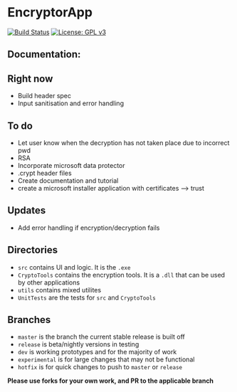 # EncryptorApp

[![Build Status](https://dev.azure.com/johnkellyoxford/EncryptionApp/_apis/build/status/EncryptionApp-.NET%20Desktop-CI)](https://dev.azure.com/johnkellyoxford/EncryptionApp/_build/latest?definitionId=1) [![License: GPL v3](https://img.shields.io/badge/License-GPL%20v3-blue.svg)](https://www.gnu.org/licenses/gpl-3.0)

## Documentation:

## Right now
* Build header spec
* Input sanitisation and error handling

## To do
* Let user know when the decryption has not taken place due to incorrect pwd
* RSA
* Incorporate microsoft data protector
* .crypt header files
* Create documentation and tutorial
* create a microsoft installer application with certificates --> trust

## Updates
* Add error handling if encryption/decryption fails

## Directories
* `src` contains UI and logic. It is the `.exe`
* `CryptoTools` contains the encryption tools. It is a `.dll` that can be used by other applications
* `utils` contains mixed utilites
* `UnitTests` are the tests for `src` and `CryptoTools`

## Branches
* `master` is the branch the current stable release is built off
* `release` is beta/nightly versions in testing
* `dev` is working prototypes and for the majority of work
* `experimental` is for large changes that may not be functional
* `hotfix` is for quick changes to push to `master` or `release`

**Please use forks for your own work, and PR to the applicable branch**
